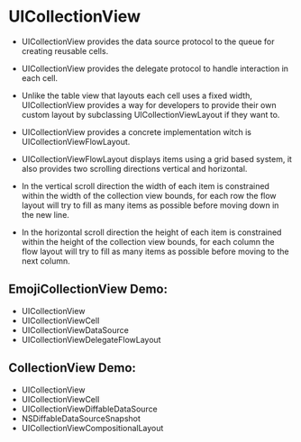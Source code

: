 # UICollectionView

* UICollectionView provides the data source protocol to the queue for creating reusable cells.

* UICollectionView provides the delegate protocol to handle interaction in each cell.

* Unlike the table view that layouts each cell uses a fixed width, UICollectionView provides a way for developers to provide their own custom layout by subclassing UICollectionViewLayout if they want to.

* UICollectionView provides a concrete implementation witch is UICollectionViewFlowLayout.

* UICollectionViewFlowLayout displays items using a grid based system, it also provides two scrolling directions vertical and horizontal.

* In the vertical scroll direction the width of each item is constrained within the width of the collection view bounds, for each row the flow layout will try to fill as many items as possible before moving down in the new line.

* In the horizontal scroll direction the height of each item is constrained within the height of the collection view bounds, for each column the flow layout will try to fill as many items as possible before moving to the next column.

## EmojiCollectionView Demo:

* UICollectionView
* UICollectionViewCell
* UICollectionViewDataSource
* UICollectionViewDelegateFlowLayout

## CollectionView Demo:

* UICollectionView
* UICollectionViewCell
* UICollectionViewDiffableDataSource
* NSDiffableDataSourceSnapshot
* UICollectionViewCompositionalLayout
